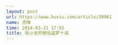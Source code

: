 ```yaml
---
layout: post
url: https://www.huxiu.com/article/30961
name: 虎嗅
time: 2014-03-31 17:55
title: 张小龙的微信盗梦十诫
---
```

